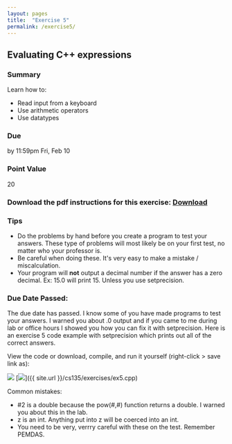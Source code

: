 ```yaml
---
layout: pages
title:  "Exercise 5"
permalink: /exercise5/
---
```


## Evaluating C++ expressions

### Summary

Learn how to:

- Read input from a keyboard
- Use arithmetic operators
- Use datatypes

### Due
by 11:59pm Fri, Feb 10

### Point Value
20

### Download the pdf instructions for this exercise: [Download](https://github.com/jeungsook/cs135/raw/master/exercises/pdf/CS%20135%20Spring%202017%20Exercise%20%235.pdf)

### Tips
- Do the problems by hand before you create a program to test your answers. These type of problems will most likely be on your first test, no matter who your professor is.
- Be careful when doing these. It's very easy to make a mistake / miscalculation.
- Your program will **not** output a decimal number if the answer has a zero decimal. Ex: 15.0 will print 15. Unless you use setprecision.

### Due Date Passed:

The due date has passed. I know some of you have made programs to test your answers. I warned you about .0 output and if you came to me during lab or office hours I showed you how you can fix it with setprecision. Here is an exercise 5 code example with setprecision which prints out all of the correct answers.

View the code or download, compile, and run it yourself (right-click > save link as):

[<img src="https://dabuttonfactory.com/button.png?t=See+Code&f=Roboto&ts=24&tc=444&hp=20&vp=8&c=5&bgt=unicolored&bgc=9ddcff&be=1">](https://jeungsook.github.io/cs135/ex5code/) [<img src="https://dabuttonfactory.com/button.png?t=Download+.cpp&f=Roboto&ts=24&tc=444&hp=20&vp=8&c=5&bgt=unicolored&bgc=9ddcff&be=1">]({{ site.url }}/cs135/exercises/ex5.cpp)

Common mistakes:

- #2 is a double because the pow(#,#) function returns a double. I warned you about this in the lab.
- z is an int. Anything put into z will be coerced into an int.
- You need to be very, verrry careful with these on the test. Remember PEMDAS.
